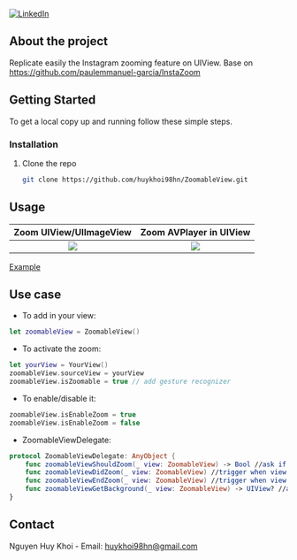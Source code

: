 [![LinkedIn][linkedin-shield]][linkedin-url]

## About the project
Replicate easily the Instagram zooming feature on UIView. 
Base on https://github.com/paulemmanuel-garcia/InstaZoom

<!-- GETTING STARTED -->
## Getting Started

To get a local copy up and running follow these simple steps.

### Installation

1. Clone the repo
   ```sh
   git clone https://github.com/huykhoi98hn/ZoomableView.git
   ```
   
<!-- USAGE EXAMPLES -->
## Usage

Zoom UIView/UIImageView    |  Zoom AVPlayer in UIView
:-------------------------:|:-------------------------:
![](https://media.giphy.com/media/I3WzpuP9pusXQu9YDW/giphy.gif?cid=790b7611afaf908a0b5f48fca98e9baef9a0ba71d15ab0b9&rid=giphy.gif&ct=g)  |  ![](https://media.giphy.com/media/WmD0FeT4JC2wBqRKi4/giphy.gif?cid=790b76111ec1d74961dc0ab38f0bab63f2642208efc2d092&rid=giphy.gif&ct=g)

[Example](https://github.com/huykhoi98hn/ZoomableView/tree/main/ZoomableView)

## Use case
- To add in your view:
```swift
let zoomableView = ZoomableView()
```
- To activate the zoom:
```swift
let yourView = YourView()
zoomableView.sourceView = yourView
zoomableView.isZoomable = true // add gesture recognizer
```
- To enable/disable it:
```swift
zoomableView.isEnableZoom = true
zoomableView.isEnableZoom = false
```
- ZoomableViewDelegate:
```swift
protocol ZoomableViewDelegate: AnyObject {
    func zoomableViewShouldZoom(_ view: ZoomableView) -> Bool //ask if it can be zoomed
    func zoomableViewDidZoom(_ view: ZoomableView) //trigger when view begin zooming
    func zoomableViewEndZoom(_ view: ZoomableView) //trigger when view finish zooming
    func zoomableViewGetBackground(_ view: ZoomableView) -> UIView? //add your background when zoom
}
```

<!-- CONTACT -->
## Contact

Nguyen Huy Khoi - Email: huykhoi98hn@gmail.com


<!-- MARKDOWN LINKS & IMAGES -->
[linkedin-shield]: https://img.shields.io/badge/-LinkedIn-black.svg?style=for-the-badge&logo=linkedin&colorB=555
[linkedin-url]: https://www.linkedin.com/in/khoinhios/
